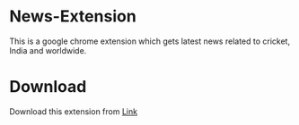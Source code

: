 # News-Extension
This is a google chrome extension which gets latest news related to cricket, India and worldwide.

# Download 
Download this extension from [Link](https://github.com/akash-github-projects/News-Extension/raw/master/chrome-Extension.crx)
